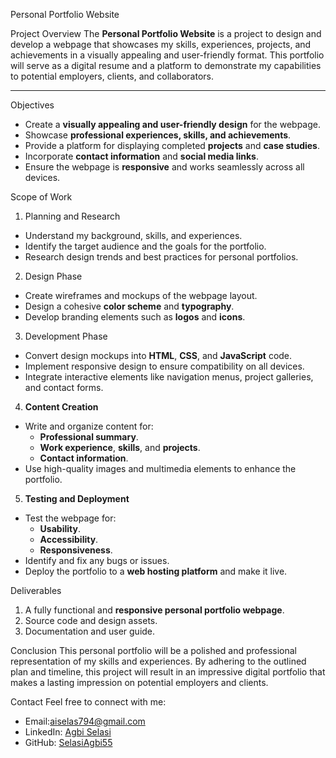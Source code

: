 Personal Portfolio Website

 Project Overview
The **Personal Portfolio Website** is a project to design and develop a webpage that showcases my skills, experiences, projects, and achievements in a visually appealing and user-friendly format. This portfolio will serve as a digital resume and a platform to demonstrate my capabilities to potential employers, clients, and collaborators.

---

 Objectives
- Create a **visually appealing and user-friendly design** for the webpage.
- Showcase **professional experiences, skills, and achievements**.
- Provide a platform for displaying completed **projects** and **case studies**.
- Incorporate **contact information** and **social media links**.
- Ensure the webpage is **responsive** and works seamlessly across all devices.


 Scope of Work

 1. Planning and Research
- Understand my background, skills, and experiences.
- Identify the target audience and the goals for the portfolio.
- Research design trends and best practices for personal portfolios.

 2. Design Phase
- Create wireframes and mockups of the webpage layout.
- Design a cohesive **color scheme** and **typography**.
- Develop branding elements such as **logos** and **icons**.

 3. Development Phase
- Convert design mockups into **HTML**, **CSS**, and **JavaScript** code.
- Implement responsive design to ensure compatibility on all devices.
- Integrate interactive elements like navigation menus, project galleries, and contact forms.
 4. **Content Creation**
- Write and organize content for:
  - **Professional summary**.
  - **Work experience**, **skills**, and **projects**.
  - **Contact information**.
- Use high-quality images and multimedia elements to enhance the portfolio.

 5. **Testing and Deployment**
- Test the webpage for:
  - **Usability**.
  - **Accessibility**.
  - **Responsiveness**.
- Identify and fix any bugs or issues.
- Deploy the portfolio to a **web hosting platform** and make it live.

Deliverables
1. A fully functional and **responsive personal portfolio webpage**.
2. Source code and design assets.
3. Documentation and user guide.

 Conclusion
This personal portfolio will be a polished and professional representation of my skills and experiences. By adhering to the outlined plan and timeline, this project will result in an impressive digital portfolio that makes a lasting impression on potential employers and clients.


Contact
Feel free to connect with me:
- Email:aiselas794@gmail.com
- LinkedIn: [Agbi Selasi](https://linkedin.com/in/your-profile)
- GitHub: [SelasiAgbi55](https://github.com/your-profile)

